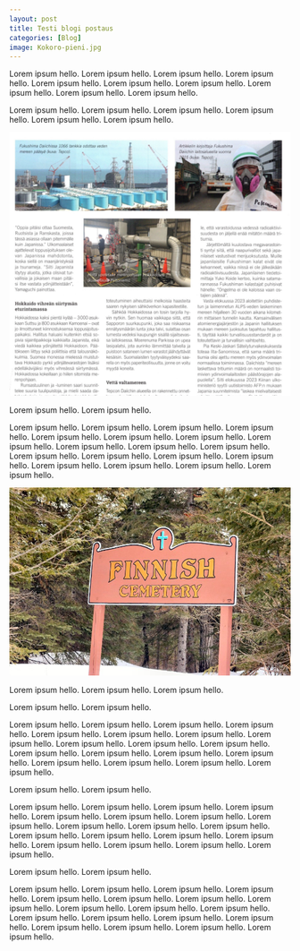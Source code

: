 ```yaml
---
layout: post
title: Testi blogi postaus
categories: [Blog]
image: Kokoro-pieni.jpg
---
```

Lorem ipsum hello. Lorem ipsum hello. Lorem ipsum hello. Lorem ipsum hello. Lorem ipsum hello. Lorem ipsum hello. Lorem ipsum hello. Lorem ipsum hello. Lorem ipsum hello. Lorem ipsum hello.

Lorem ipsum hello. Lorem ipsum hello. Lorem ipsum hello. Lorem ipsum hello. Lorem ipsum hello. Lorem ipsum hello.

![Testi kuva 1](/images/Atomikuva.jpg)

Lorem ipsum hello. Lorem ipsum hello.

Lorem ipsum hello. Lorem ipsum hello. Lorem ipsum hello. Lorem ipsum hello. Lorem ipsum hello. Lorem ipsum hello. Lorem ipsum hello. Lorem ipsum hello. Lorem ipsum hello. Lorem ipsum hello. Lorem ipsum hello. Lorem ipsum hello. Lorem ipsum hello. Lorem ipsum hello. Lorem ipsum hello. Lorem ipsum hello. Lorem ipsum hello. Lorem ipsum hello. Lorem ipsum hello.

![Testi kuva 2](/images/Drummond-suomalaishaudat.JPG)

Lorem ipsum hello. Lorem ipsum hello. Lorem ipsum hello.

Lorem ipsum hello. Lorem ipsum hello.

Lorem ipsum hello. Lorem ipsum hello. Lorem ipsum hello. Lorem ipsum hello. Lorem ipsum hello. Lorem ipsum hello. Lorem ipsum hello. Lorem ipsum hello. Lorem ipsum hello. Lorem ipsum hello. Lorem ipsum hello. Lorem ipsum hello. Lorem ipsum hello. Lorem ipsum hello. Lorem ipsum hello. Lorem ipsum hello. Lorem ipsum hello. Lorem ipsum hello. Lorem ipsum hello.

Lorem ipsum hello. Lorem ipsum hello.

Lorem ipsum hello. Lorem ipsum hello. Lorem ipsum hello. Lorem ipsum hello. Lorem ipsum hello. Lorem ipsum hello. Lorem ipsum hello. Lorem ipsum hello. Lorem ipsum hello. Lorem ipsum hello. Lorem ipsum hello. Lorem ipsum hello. Lorem ipsum hello. Lorem ipsum hello. Lorem ipsum hello. Lorem ipsum hello. Lorem ipsum hello. Lorem ipsum hello. Lorem ipsum hello.

Lorem ipsum hello. Lorem ipsum hello.

Lorem ipsum hello. Lorem ipsum hello. Lorem ipsum hello. Lorem ipsum hello. Lorem ipsum hello. Lorem ipsum hello. Lorem ipsum hello. Lorem ipsum hello. Lorem ipsum hello. Lorem ipsum hello. Lorem ipsum hello. Lorem ipsum hello. Lorem ipsum hello. Lorem ipsum hello. Lorem ipsum hello. Lorem ipsum hello. Lorem ipsum hello. Lorem ipsum hello. Lorem ipsum hello.


